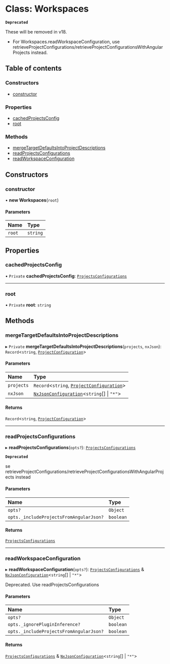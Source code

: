 # Class: Workspaces

**`Deprecated`**

These will be removed in v18.

- For Workspaces.readWorkspaceConfiguration, use retrieveProjectConfigurations/retrieveProjectConfigurationsWithAngularProjects instead.

## Table of contents

### Constructors

- [constructor](../../devkit/documents/Workspaces#constructor)

### Properties

- [cachedProjectsConfig](../../devkit/documents/Workspaces#cachedprojectsconfig)
- [root](../../devkit/documents/Workspaces#root)

### Methods

- [mergeTargetDefaultsIntoProjectDescriptions](../../devkit/documents/Workspaces#mergetargetdefaultsintoprojectdescriptions)
- [readProjectsConfigurations](../../devkit/documents/Workspaces#readprojectsconfigurations)
- [readWorkspaceConfiguration](../../devkit/documents/Workspaces#readworkspaceconfiguration)

## Constructors

### constructor

• **new Workspaces**(`root`)

#### Parameters

| Name   | Type     |
| :----- | :------- |
| `root` | `string` |

## Properties

### cachedProjectsConfig

• `Private` **cachedProjectsConfig**: [`ProjectsConfigurations`](../../devkit/documents/ProjectsConfigurations)

---

### root

• `Private` **root**: `string`

## Methods

### mergeTargetDefaultsIntoProjectDescriptions

▸ `Private` **mergeTargetDefaultsIntoProjectDescriptions**(`projects`, `nxJson`): `Record`<`string`, [`ProjectConfiguration`](../../devkit/documents/ProjectConfiguration)\>

#### Parameters

| Name       | Type                                                                                       |
| :--------- | :----------------------------------------------------------------------------------------- |
| `projects` | `Record`<`string`, [`ProjectConfiguration`](../../devkit/documents/ProjectConfiguration)\> |
| `nxJson`   | [`NxJsonConfiguration`](../../devkit/documents/NxJsonConfiguration)<`string`[] \| `"*"`\>  |

#### Returns

`Record`<`string`, [`ProjectConfiguration`](../../devkit/documents/ProjectConfiguration)\>

---

### readProjectsConfigurations

▸ **readProjectsConfigurations**(`opts?`): [`ProjectsConfigurations`](../../devkit/documents/ProjectsConfigurations)

**`Deprecated`**

se retrieveProjectConfigurations/retrieveProjectConfigurationsWithAngularProjects instead

#### Parameters

| Name                                    | Type      |
| :-------------------------------------- | :-------- |
| `opts?`                                 | `Object`  |
| `opts._includeProjectsFromAngularJson?` | `boolean` |

#### Returns

[`ProjectsConfigurations`](../../devkit/documents/ProjectsConfigurations)

---

### readWorkspaceConfiguration

▸ **readWorkspaceConfiguration**(`opts?`): [`ProjectsConfigurations`](../../devkit/documents/ProjectsConfigurations) & [`NxJsonConfiguration`](../../devkit/documents/NxJsonConfiguration)<`string`[] \| `"*"`\>

Deprecated. Use readProjectsConfigurations

#### Parameters

| Name                                    | Type      |
| :-------------------------------------- | :-------- |
| `opts?`                                 | `Object`  |
| `opts._ignorePluginInference?`          | `boolean` |
| `opts._includeProjectsFromAngularJson?` | `boolean` |

#### Returns

[`ProjectsConfigurations`](../../devkit/documents/ProjectsConfigurations) & [`NxJsonConfiguration`](../../devkit/documents/NxJsonConfiguration)<`string`[] \| `"*"`\>
